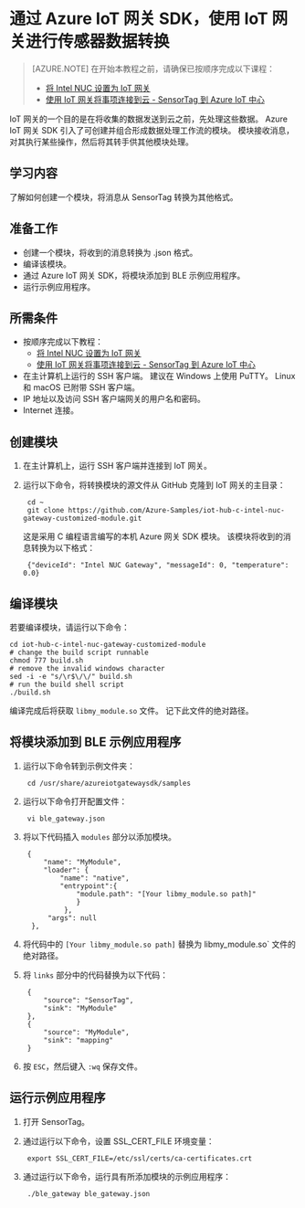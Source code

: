 <properties
    pageTitle="通过 Azure IoT 网关 SDK 在 IoT 网关上进行数据转换 | Azure"
    description="通过 Azure IoT 网关 SDK 的一个自定义模块，使用 IoT 网关转换传感器数据的格式。"
    services="iot-hub"
    documentationcenter=""
    author="shizn"
    manager="timtl"
    tags=""
    keywords="iot 网关数据转换, iot 网关数据转换" />
<tags
    ms.assetid="75f2573d-500b-4405-bff7-61021c4c3500"
    ms.service="iot-hub"
    ms.devlang="c"
    ms.topic="article"
    ms.tgt_pltfrm="na"
    ms.workload="na"
    ms.date="04/07/2017"
    wacn.date="05/15/2017"
    ms.author="xshi"
    ms.translationtype="Human Translation"
    ms.sourcegitcommit="457fc748a9a2d66d7a2906b988e127b09ee11e18"
    ms.openlocfilehash="09675512a7c3c7695398ac113e37d81f32c842dd"
    ms.contentlocale="zh-cn"
    ms.lasthandoff="05/05/2017" />

# <a name="use-iot-gateway-for-sensor-data-transformation-with-azure-iot-gateway-sdk"></a>通过 Azure IoT 网关 SDK，使用 IoT 网关进行传感器数据转换

> [AZURE.NOTE]
> 在开始本教程之前，请确保已按顺序完成以下课程：
> * [将 Intel NUC 设置为 IoT 网关](/documentation/articles/iot-hub-gateway-kit-c-lesson1-set-up-nuc/)</br>
> * [使用 IoT 网关将事项连接到云 - SensorTag 到 Azure IoT 中心](/documentation/articles/iot-hub-gateway-kit-c-iot-gateway-connect-device-to-cloud/)

IoT 网关的一个目的是在将收集的数据发送到云之前，先处理这些数据。 Azure IoT 网关 SDK 引入了可创建并组合形成数据处理工作流的模块。 模块接收消息，对其执行某些操作，然后将其转手供其他模块处理。

## <a name="what-you-learn"></a>学习内容

了解如何创建一个模块，将消息从 SensorTag 转换为其他格式。

## <a name="what-you-do"></a>准备工作

* 创建一个模块，将收到的消息转换为 .json 格式。
* 编译该模块。
* 通过 Azure IoT 网关 SDK，将模块添加到 BLE 示例应用程序。
* 运行示例应用程序。

## <a name="what-you-need"></a>所需条件

* 按顺序完成以下教程：
  * [将 Intel NUC 设置为 IoT 网关](/documentation/articles/iot-hub-gateway-kit-c-lesson1-set-up-nuc/)
  * [使用 IoT 网关将事项连接到云 - SensorTag 到 Azure IoT 中心](/documentation/articles/iot-hub-gateway-kit-c-iot-gateway-connect-device-to-cloud/)
* 在主计算机上运行的 SSH 客户端。 建议在 Windows 上使用 PuTTY。 Linux 和 macOS 已附带 SSH 客户端。
* IP 地址以及访问 SSH 客户端网关的用户名和密码。
* Internet 连接。

## <a name="create-a-module"></a>创建模块

1. 在主计算机上，运行 SSH 客户端并连接到 IoT 网关。
1. 运行以下命令，将转换模块的源文件从 GitHub 克隆到 IoT 网关的主目录：

        cd ~
        git clone https://github.com/Azure-Samples/iot-hub-c-intel-nuc-gateway-customized-module.git

   这是采用 C 编程语言编写的本机 Azure 网关 SDK 模块。 该模块将收到的消息转换为以下格式：

        {"deviceId": "Intel NUC Gateway", "messageId": 0, "temperature": 0.0}

## <a name="compile-the-module"></a>编译模块

若要编译模块，请运行以下命令：

    cd iot-hub-c-intel-nuc-gateway-customized-module
    # change the build script runnable
    chmod 777 build.sh
    # remove the invalid windows character
    sed -i -e "s/\r$\/\/" build.sh
    # run the build shell script
    ./build.sh

编译完成后将获取 `libmy_module.so` 文件。 记下此文件的绝对路径。

## <a name="add-the-module-to-the-ble-sample-application"></a>将模块添加到 BLE 示例应用程序

1. 运行以下命令转到示例文件夹：

        cd /usr/share/azureiotgatewaysdk/samples

1. 运行以下命令打开配置文件：

        vi ble_gateway.json

1. 将以下代码插入 `modules` 部分以添加模块。

        {
            "name": "MyModule",
            "loader": {
                "name": "native",
                "entrypoint":{
                    "module.path": "[Your libmy_module.so path]"
                    }
                 },
             "args": null
         },

1. 将代码中的 `[Your libmy_module.so path]` 替换为 libmy_module.so` 文件的绝对路径。
1. 将 `links` 部分中的代码替换为以下代码：

        {
            "source": "SensorTag",
            "sink": "MyModule"
        },
        {
            "source": "MyModule",
            "sink": "mapping"
        }

1. 按 `ESC`，然后键入 `:wq` 保存文件。

## <a name="run-the-sample-application"></a>运行示例应用程序

1. 打开 SensorTag。
1. 通过运行以下命令，设置 SSL_CERT_FILE 环境变量：

        export SSL_CERT_FILE=/etc/ssl/certs/ca-certificates.crt

1. 通过运行以下命令，运行具有所添加模块的示例应用程序：

        ./ble_gateway ble_gateway.json


